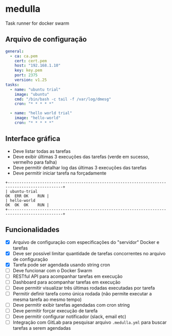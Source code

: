 # medulla

Task runner for docker swarm

## Arquivo de configuração

```yml
general:
  - ca: ca.pem
    cert: cert.pem
    host: "192.168.1.10"
    key: key.pem
    port: 2375
    version: v1.25
tasks:
  - name: "ubuntu trial"
    image: "ubuntu"
    cmd: "/bin/bash -c tail -f /var/log/dmesg"
    cron: "* * * * *"

  - name: "hello world trial"
    image: "hello-world"
    cron: "* * * * *"
```

## Interface gráfica

- Deve listar todas as tarefas
- Deve exibir últimas 3 execuções das tarefas (verde em sucesso, vermelho para falha)
- Deve permitir detalhar log das últimas 3 execuções das tarefas
- Deve permitir iniciar tarefa na forçadamente

```
+----------------------------------------------------------------------------------------------+
| ubuntu-trial                                                               OK  ERR OK    RUN |
| hello-world                                                                OK  OK  OK    RUN |
+----------------------------------------------------------------------------------------------+
```

## Funcionalidades

- [x] Arquivo de configuração com especificações do "servidor" Docker e tarefas
- [x] Deve ser possível limitar quantidade de tarefas concorrentes no arquivo de configuração
- [x] Tarefa pode ser agendada usando string cron
- [ ] Deve funcionar com o Docker Swarm
- [ ] RESTful API para acompanhar tarefas em execução
- [ ] Dashboard para acompanhar tarefas em execução
- [ ] Deve permitir visualizar três últimas rodadas executadas por tarefa
- [ ] Permitir definir tarefa como única rodada (não permite executar a mesma tarefa ao mesmo tempo)
- [ ] Deve permitir exibir tarefas agendadas com cron string
- [ ] Deve permitir forçar execução de tarefa
- [ ] Deve permitir configurar notificador (slack, email etc)
- [ ] Integração com GitLab para pesquisar arquivo `.medulla.yml` para buscar tarefas a serem agendadas
